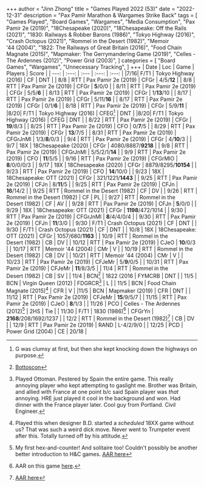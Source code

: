 +++ 
author = "Jinn Zhong" 
title = "Games Played 2022 (53)" 
date = "2022-12-31" 
description = "Pax Pamir Marathon & Wargames Strike Back" 
tags = [
    "Games Played",
    "Board Games",
    "Wargames",
    "Media Consumption",
    "Pax Pamir 2e (2019)",
    "18Chesapeake (2020)",
    "18Chesapeake: Off the Rails (2021)",
    "1830: Railways & Robber Barons (1986)",
    "Tokyo Highway (2016)",
    "Crash Octopus (2021)",
    "Rommel in the Desert (1982)",
    "Memoir '44 (2004)",
    "1822: The Railways of Great Britain (2016)",
    "Food Chain Magnate (2015)",
    "Mapmaker: The Gerrymandering Game (2019)",
    "Celles - The Ardennes (2012)",
    "Power Grid (2003)",
]
categories = [
    "Board Games",
    "Wargames",
    "Unnecessary Tracking",
]
+++
| Date | Loc | Game | Players | Score |
| ---: | :---: | :--- | :---: | :---: |
|7/16| F/T1 | Tokyo Highway (2016) | CF | DNT |
| 8/8 | RTT | Pax Pamir 2e (2019) | CFGr | 4/5/**12** |
| 8/8 | RTT | Pax Pamir 2e (2019) | CFGr | **5**/0/0 |
| 8/11 | RTT | Pax Pamir 2e (2019) | CFGr | 5/5/**6** |
| 8/13 | RTT | Pax Pamir 2e (2019) | CFGr | 1/**13**/10 |
| 8/17 | RTT | Pax Pamir 2e (2019) | CFGr | 5/11/**16** |
| 8/17 | RTT | Pax Pamir 2e (2019) | CFGr | 0/1/**6** |
| 8/18 | RTT | Pax Pamir 2e (2019) | CFGr | 5/9/**11** |
|8/20| F/T1 | Tokyo Highway (2016) | CFEG[^2] | DNT |
|8/20| F/T1 | Tokyo Highway (2016) | CFEG | DNT |
| 8/22 | RTT | Pax Pamir 2e (2019) | CFGr | **19**/8/3 |
| 8/25 | RTT | Pax Pamir 2e (2019) | CFO | 0/**7**/5 |
| 8/29 | RTT | Pax Pamir 2e (2019) | CFGr | **13**/7/5 |
| 8/31 | RTT | Pax Pamir 2e (2019) | CFGrJnMl | 1/3/**8**/0/3 |
| 9/4 | RTT | Pax Pamir 2e (2019) | CFGr | 4/**10**/3 |
| 9/7 | 18X | 18Chesapeake (2020) | CFGr | 4080/8887/**9218** |
| 9/8 | RTT | Pax Pamir 2e (2019) | CFGrJnMl | 5/5/2/1/**14** |
| 9/9 | RTT | Pax Pamir 2e (2019) | CFO | **11**/5/5 |
| 9/16 | RTT | Pax Pamir 2e (2019) | CFGrMlO | **8**/0/0/0/3 |
| 9/17 | 18X | 18Chesapeake (2020) | CFGr | 8879/8295/**10154** |
| 9/23 | RTT | Pax Pamir 2e (2019) | CFO | **14**/10/0 |
| 9/23 | 18X | 18Chesapeake: OTT (2021) | CFGr | 321/1221/**1443** |
| 9/25 | RTT | Pax Pamir 2e (2019) | CFJn | 8/**11**/5 |
| 9/25 | RTT | Pax Pamir 2e (2019) | CFJn | **16**/14/2 |
| 9/25 | RTT | Rommel in the Desert (1982) | CF | DV |
| 9/26 | RTT | Rommel in the Desert (1982) | CF | PL |
| 9/27 | RTT | Rommel in the Desert (1982) | CF | AV |
| 9/28 | RTT | Pax Pamir 2e (2019) | CFJn | **5**/0/0 |
| 9/29 | 18X | 18Chesapeake: OTT (2021) | CFGr | **1198**/472/1014 |
| 9/30 | RTT | Pax Pamir 2e (2019) | CFGrJnMl | **8**/4/4/0/4 |
| 9/30 | RTT | Pax Pamir 2e (2019) | CFJn | **11**/3/0 |
| 9/30 | F/T1 | Crash Octopus (2021) | CF | DNT |
| 9/30 | F/T1 | Crash Octopus (2021) | CF | DNT |
| 10/8 | 18X | 18Chesapeake: OTT (2021) | CFGr | 1057/680/**1163** |
| 10/9 | RTT | Rommel in the Desert (1982) | CB | DV |
| 10/12 | RTT | Pax Pamir 2e (2019) | CJeO | **10**/0/3 |
| 10/17 | RTT | Memoir '44 (2004) | CMr | V |
| 10/19 | RTT | Rommel in the Desert (1982) | CB | DV |
| 10/21 | RTT | Memoir '44 (2004) | CMr | V |
| 10/23 | RTT | Pax Pamir 2e (2019) | CFJeMr | 5/**9**/0/5 |
| 10/31 | RTT | Pax Pamir 2e (2019) | CFJeMr | **11**/8/3/5 |
| 11/4 | RTT | Rommel in the Desert (1982) | CB | SV |
| 11/4 | BCN[^3] | 1822 (2016 | FYMCRB | DNT |
| 11/5 | BCN | Virgin Queen (2012) | FDGRCR[^4] | L |
| 11/5 | BCN | Food Chain Magnate (2015)[^5] | CFR | V |
|11/5 | BCN | Mapmaker (2019) | CFR | DNT |
| 11/12 | RTT | Pax Pamir 2e (2019) | CFJeMr | **15**/9/5/7 |
| 11/15 | RTT | Pax Pamir 2e (2019) | CJeO | **8**/1/3 |
| 11/26 | PCO | Celles - The Ardennes (2012)[^6] | 2HS | Tie |
| 11/30 | F/T1 | 1830 (1986)[^1] | CFGrYn | **2168**/208/1692/1237 |
| 12/2 | RTT | Rommel in the Desert (1982)[^7] | CB | DV |
| 12/9 | RTT | Pax Pamir 2e (2019) | RAND | L-4/2/9/0 |
| 12/25 | PCD | Power Grid (2004) | CE | 20/18 |

[^1]: AAR on this game [here](https://journal.jinnzhong.com/tags/1830-railways-robber-barons-1986/).
[^2]: G was clumsy at first, but then she kept knocking down the highways on purpose.
[^3]: [Bottoscon](https://sites.google.com/site/bottoscon/home)
[^4]: Played Ottoman. Pestered by Spain the entire game. This really annoying player who kept attempting to gaslight me. Brother was Britain, and allied with France at one point b/c said Spain player was _that_ annoying. HRE just played it cool in the background and won. Had dinner with the France player later. Cool guy from Portland. Civil Engineer.
[^5]: Played this when designer B.D. started a _scheduled_ 18XX game without us? That was such a weird dick move. Never went to Trumpeter event after this. Totally turned off by his attitude.
[^6]: My first hex-and-counter! And solitaire too! Couldn't possibly be another better introduction to H&C games. [AAR here](https://journal.jinnzhong.com/aar-celles-the-ardennes-2012-g01/)
[^7]: [AAR here](https://journal.jinnzhong.com/encirclement-via-jalo-oasis/)
